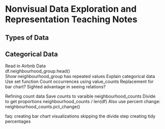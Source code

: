 # Nonvisual Data Exploration and Representation Teaching Notes

## Types of Data


## Categorical Data

Read in Airbnb Data  
df.neighbourhood_group.head()  
Show neighbourhood_group has repeated values
Explain categorical data
Use set function
Count occurrences using value_counts
Replacement for bar chart?
Sighted advantage in seeing relations?

Refining count data
Save counts to varaible neighbourhood_counts
Divide to get proportions
neighbourhood_counts / len(df)
Also use percent change:
neighbourhood_counts.pct_change()

faq:
creating bar chart visualizations
skipping the divide step
creating tidy percentages

## 
